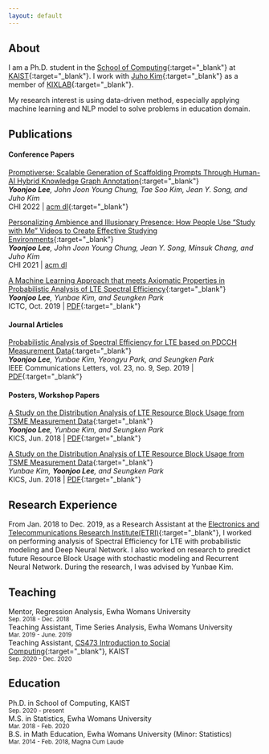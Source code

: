```yaml
---
layout: default
---
```


## About

I am a Ph.D. student in the [School of Computing](https://cs.kaist.ac.kr/){:target="_blank"} at [KAIST](https://www.kaist.ac.kr/){:target="_blank"}. I work with [Juho Kim](https://juhokim.com/){:target="_blank"} as a member of [KIXLAB](https://www.kixlab.org/){:target="_blank"}.

My research interest is using data-driven method, especially applying machine learning and NLP model to solve problems in education domain. 

## Publications

#### Conference Papers

[Promptiverse: Scalable Generation of Scaffolding Prompts Through Human-AI Hybrid Knowledge Graph Annotation](){:target="_blank"}  
_**Yoonjoo Lee**, John Joon Young Chung, Tae Soo Kim, Jean Y. Song, and Juho Kim_\
CHI 2022 | [acm dl](){:target="_blank"}

[Personalizing Ambience and Illusionary Presence: How People Use “Study with Me” Videos to Create Effective Studying Environments](){:target="_blank"}  
_**Yoonjoo Lee**, John Joon Young Chung, Jean Y. Song, Minsuk Chang, and Juho Kim_\
CHI 2021 | [acm dl](https://dl.acm.org/doi/10.1145/3411764.3445222)

[A Machine Learning Approach that meets Axiomatic Properties in Probabilistic Analysis of LTE Spectral Efficiency](https://ieeexplore.ieee.org/document/8939989){:target="_blank"}  
_**Yoonjoo Lee**, Yunbae Kim, and Seungken Park_\
ICTC, Oct. 2019 | [PDF](){:target="_blank"}

#### Journal Articles
[Probabilistic Analysis of Spectral Efficiency for LTE based on PDCCH Measurement Data](https://ieeexplore.ieee.org/document/8750883){:target="_blank"}  
_**Yoonjoo Lee**, Yunbae Kim, Yeongyu Park, and Seungken Park_\
IEEE Communications Letters, vol. 23, no. 9, Sep. 2019 | [PDF](){:target="_blank"}

#### Posters, Workshop Papers

[A Study on the Distribution Analysis of LTE Resource Block Usage from TSME Measurement Data](http://www.dbpia.co.kr/journal/articleDetail?nodeId=NODE07512759&language=ko_KR){:target="_blank"}  
_**Yoonjoo Lee**, Yunbae Kim, and Seungken Park_\
KICS, Jun. 2018 | [PDF](){:target="_blank"}

[A Study on the Distribution Analysis of LTE Resource Block Usage from TSME Measurement Data](http://www.dbpia.co.kr/journal/articleDetail?nodeId=NODE07512760){:target="_blank"}  
_Yunbae Kim, **Yoonjoo Lee**, and Seungken Park_\
KICS, Jun. 2018 | [PDF](){:target="_blank"}

## Research Experience
From Jan. 2018 to Dec. 2019, as a Research Assistant at the [Electronics and Telecommunications Research Institute(ETRI)](https://www.etri.re.kr/eng/main/main.etri){:target="_blank"}, I worked on performing analysis of Spectral Efficiency for LTE with probabilistic modeling and Deep Neural Network. I also worked on research to predict future Resource Block Usage with stochastic modeling and Recurrent Neural Network. During the research, I was advised by Yunbae Kim.

## Teaching
Mentor, Regression Analysis, Ewha Womans University\
<sup>Sep. 2018 - Dec. 2018</sup>\
Teaching Assistant, Time Series Analysis, Ewha Womans University\
<sup>Mar. 2019 - June. 2019</sup>\
Teaching Assistant, [CS473 Introduction to Social Computing](https://www.kixlab.org/courses/cs473-fall-2020/index.html){:target="_blank"}, KAIST\
<sup>Sep. 2020 - Dec. 2020</sup> 

## Education
Ph.D. in School of Computing, KAIST\
<sup>Sep. 2020 - present</sup>\
M.S. in Statistics, Ewha Womans University\
<sup>Mar. 2018 - Feb. 2020</sup>\
B.S. in Math Education, Ewha Womans University (Minor: Statistics)\
<sup>Mar. 2014 - Feb. 2018, Magna Cum Laude</sup>
